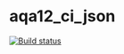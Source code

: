 # aqa12_ci_json
[![Build status](https://ci.appveyor.com/api/projects/status/krxfhqhg4g6g1ojm?svg=true)](https://ci.appveyor.com/project/kassiopea-coder/aqa12-ci-json)
